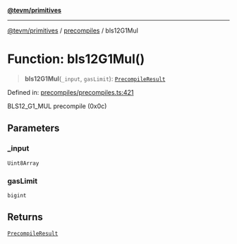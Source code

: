 [**@tevm/primitives**](../../../../README.md)

***

[@tevm/primitives](../../../../globals.md) / [precompiles](../README.md) / bls12G1Mul

# Function: bls12G1Mul()

> **bls12G1Mul**(`_input`, `gasLimit`): [`PrecompileResult`](../interfaces/PrecompileResult.md)

Defined in: [precompiles/precompiles.ts:421](https://github.com/evmts/primitives/blob/main/src/precompiles/precompiles.ts#L421)

BLS12_G1_MUL precompile (0x0c)

## Parameters

### \_input

`Uint8Array`

### gasLimit

`bigint`

## Returns

[`PrecompileResult`](../interfaces/PrecompileResult.md)
